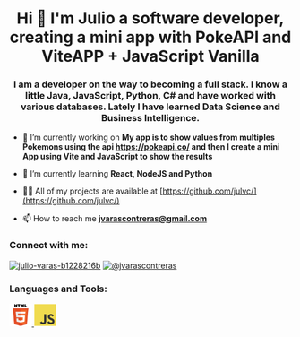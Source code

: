 <h1 align="center">Hi 👋 I'm Julio a software developer, creating a mini app with PokeAPI and ViteAPP + JavaScript Vanilla</h1>
<h3 align="center">I am a developer on the way to becoming a full stack. I know a little Java, JavaScript, Python, C# and have worked with various databases. Lately I have learned Data Science and Business Intelligence.</h3>

- 🔭 I’m currently working on **My app is to show values from multiples Pokemons using the api https://pokeapi.co/ and then I create a mini App using Vite and JavaScript to show the results**

- 🌱 I’m currently learning **React, NodeJS and Python**

- 👨‍💻 All of my projects are available at [https://github.com/julvc/](https://github.com/julvc/)

- 📫 How to reach me **jvarascontreras@gmail.com**

<h3 align="left">Connect with me:</h3>
<p align="left">
<a href="https://linkedin.com/in/julio-varas-b1228216b" target="blank"><img align="center" src="https://raw.githubusercontent.com/rahuldkjain/github-profile-readme-generator/master/src/images/icons/Social/linked-in-alt.svg" alt="julio-varas-b1228216b" height="30" width="40" /></a>
<a href="https://www.hackerrank.com/@jvarascontreras" target="blank"><img align="center" src="https://raw.githubusercontent.com/rahuldkjain/github-profile-readme-generator/master/src/images/icons/Social/hackerrank.svg" alt="@jvarascontreras" height="30" width="40" /></a>
</p>

<h3 align="left">Languages and Tools:</h3>
<p align="left"> <a href="https://www.w3.org/html/" target="_blank" rel="noreferrer"> <img src="https://raw.githubusercontent.com/devicons/devicon/master/icons/html5/html5-original-wordmark.svg" alt="html5" width="40" height="40"/> </a> <a href="https://developer.mozilla.org/en-US/docs/Web/JavaScript" target="_blank" rel="noreferrer"> <img src="https://raw.githubusercontent.com/devicons/devicon/master/icons/javascript/javascript-original.svg" alt="javascript" width="40" height="40"/> </a> </p>

